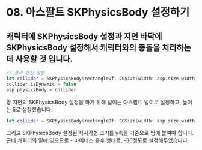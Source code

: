 # 08. 아스팔트 SKPhysicsBody 설정하기

## 캐릭터에 SKPhysicsBody 설정과 지면 바닥에 SKPhysicsBody 설정해서 캐릭터와의 충돌을 처리하는 데 사용할 것 입니다.

```swift
// 물리 엔진 설정
let collider = SKPhysicsBody(rectangleOf: CGSize(width: asp.size.width, height: 5), center: CGPoint(x: 0, y: -30))
collider.isDynamic = false
asp.physicsBody = collider
```

땅 지면의 SKPhysicsBody 설정을 하기 위해 넓이는 아스팔트 넓이로 설정하고, 높이는 5로 설정했습니다.
```swift
let collider = SKPhysicsBody(rectangleOf: CGSize(width: asp.size.width, height: 5), center: CGPoint(x: 0, y: -30))
```
그리고 
 SKPhysicsBody 설정된 직사각형 크기를 y축을 기준으로 땅에 붙여야 합니다. 근데 캐릭터의 밑에 있으므로 - 마이너스 음수 형태로, -30정도로 설정해두었습니다.

